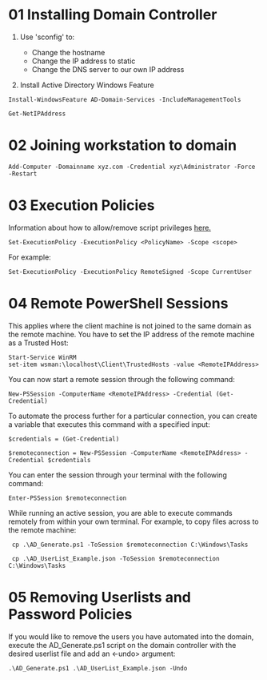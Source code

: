 # 01 Installing Domain Controller

1. Use 'sconfig' to:
    - Change the hostname
    - Change the IP address to static
    - Change the DNS server to our own IP address

2. Install Active Directory Windows Feature

```shell
Install-WindowsFeature AD-Domain-Services -IncludeManagementTools

Get-NetIPAddress
```
# 02 Joining workstation to domain

```shell
Add-Computer -Domainname xyz.com -Credential xyz\Administrator -Force -Restart
```
# 03 Execution Policies 

Information about how to allow/remove script privileges [here.](https://learn.microsoft.com/en-au/powershell/module/microsoft.powershell.core/about/about_execution_policies?view=powershell-7.2)

```shell
Set-ExecutionPolicy -ExecutionPolicy <PolicyName> -Scope <scope>
```
For example:
```shell
Set-ExecutionPolicy -ExecutionPolicy RemoteSigned -Scope CurrentUser
```
# 04 Remote PowerShell Sessions

This applies where the client machine is not joined to the same domain as the remote machine.
You have to set the IP address of the remote machine as a Trusted Host:

```shell
Start-Service WinRM
set-item wsman:\localhost\Client\TrustedHosts -value <RemoteIPAddress>
```
You can now start a remote session through the following command:
```shell
New-PSSession -ComputerName <RemoteIPAddress> -Credential (Get-Credential)
```
To automate the process further for a particular connection, you can create a variable that executes this command with a specified input:
```shell
$credentials = (Get-Credential)
```
```shell
$remoteconnection = New-PSSession -ComputerName <RemoteIPAddress> -Credential $credentials
```
You can enter the session through your terminal with the following command:
```shell
Enter-PSSession $remoteconnection
```
While running an active session, you are able to execute commands remotely from within your own terminal. For example, to copy files across to the remote machine:
```shell
 cp .\AD_Generate.ps1 -ToSession $remoteconnection C:\Windows\Tasks
```
```shell
 cp .\AD_UserList_Example.json -ToSession $remoteconnection C:\Windows\Tasks
```
# 05 Removing Userlists and Password Policies

If you would like to remove the users you have automated into the domain, execute the AD_Generate.ps1 script on the domain controller with the desired userlist file and add an <-undo> argument:

```shell
.\AD_Generate.ps1 .\AD_UserList_Example.json -Undo
```
